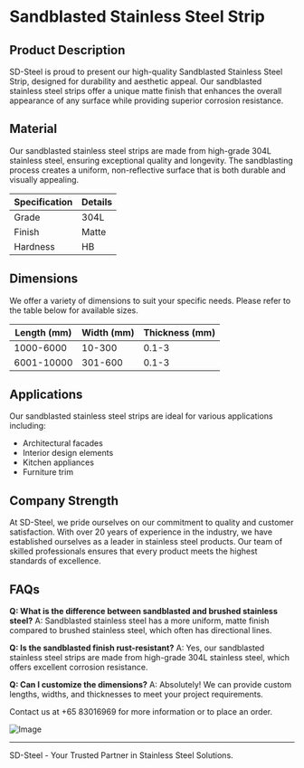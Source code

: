 # Sandblasted Stainless Steel Strip

## Product Description

SD-Steel is proud to present our high-quality Sandblasted Stainless Steel Strip, designed for durability and aesthetic appeal. Our sandblasted stainless steel strips offer a unique matte finish that enhances the overall appearance of any surface while providing superior corrosion resistance.

## Material

Our sandblasted stainless steel strips are made from high-grade 304L stainless steel, ensuring exceptional quality and longevity. The sandblasting process creates a uniform, non-reflective surface that is both durable and visually appealing.

| Specification | Details |
|---------------|---------|
| Grade         | 304L    |
| Finish        | Matte   |
| Hardness      | HB      |

## Dimensions

We offer a variety of dimensions to suit your specific needs. Please refer to the table below for available sizes.

| Length (mm) | Width (mm) | Thickness (mm) |
|-------------|------------|----------------|
| 1000-6000   | 10-300     | 0.1-3          |
| 6001-10000  | 301-600    | 0.1-3          |

## Applications

Our sandblasted stainless steel strips are ideal for various applications including:

- Architectural facades
- Interior design elements
- Kitchen appliances
- Furniture trim

## Company Strength

At SD-Steel, we pride ourselves on our commitment to quality and customer satisfaction. With over 20 years of experience in the industry, we have established ourselves as a leader in stainless steel products. Our team of skilled professionals ensures that every product meets the highest standards of excellence.

## FAQs

**Q: What is the difference between sandblasted and brushed stainless steel?**
A: Sandblasted stainless steel has a more uniform, matte finish compared to brushed stainless steel, which often has directional lines.

**Q: Is the sandblasted finish rust-resistant?**
A: Yes, our sandblasted stainless steel strips are made from high-grade 304L stainless steel, which offers excellent corrosion resistance.

**Q: Can I customize the dimensions?**
A: Absolutely! We can provide custom lengths, widths, and thicknesses to meet your project requirements.

Contact us at +65 83016969 for more information or to place an order.

![Image](https://github.com/user-attachments/assets/2567258e-e124-4816-932d-1809bd27ef0b)

---

SD-Steel - Your Trusted Partner in Stainless Steel Solutions.